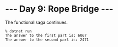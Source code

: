 # --- Day 9: Rope Bridge ---

The functional saga continues.

```
% dotnet run
The answer to the first part is: 6067
The answer to the second part is: 2471
```